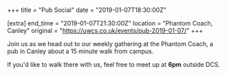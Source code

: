 +++
title = "Pub Social"
date = "2019-01-07T18:30:00Z"

[extra]
end_time = "2019-01-07T21:30:00Z"
location = "Phantom Coach, Canley"
original = "https://uwcs.co.uk/events/pub-2019-01-07/"
+++

Join us as we head out to our weekly gathering at the Phantom Coach, a pub in Canley about a 15 minute walk from campus.

If you'd like to walk there with us, feel free to meet up at **6pm** outside DCS.

